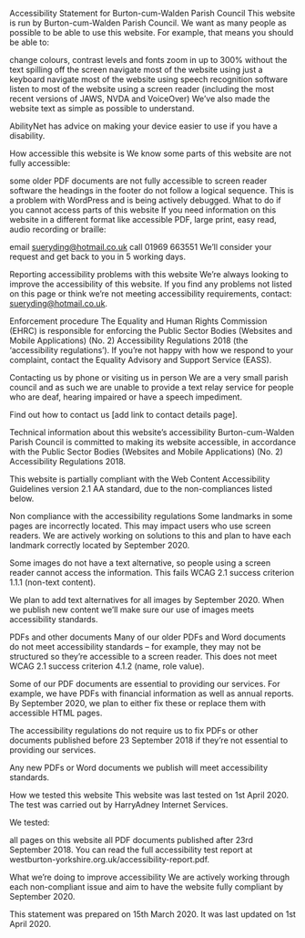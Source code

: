 Accessibility Statement for Burton-cum-Walden Parish Council
This website is run by Burton-cum-Walden Parish Council. We want as many people as possible to be able to use this website. For example, that means you should be able to:

change colours, contrast levels and fonts
zoom in up to 300% without the text spilling off the screen
navigate most of the website using just a keyboard
navigate most of the website using speech recognition software
listen to most of the website using a screen reader (including the most recent versions of JAWS, NVDA and VoiceOver)
We’ve also made the website text as simple as possible to understand.

AbilityNet has advice on making your device easier to use if you have a disability.

How accessible this website is
We know some parts of this website are not fully accessible:

some older PDF documents are not fully accessible to screen reader software
the headings in the footer do not follow a logical sequence. This is a problem with WordPress and is being actively debugged.
What to do if you cannot access parts of this website
If you need information on this website in a different format like accessible PDF, large print, easy read, audio recording or braille:

email sueryding@hotmail.co.uk
call 01969 663551
We’ll consider your request and get back to you in 5 working days.

Reporting accessibility problems with this website
We’re always looking to improve the accessibility of this website. If you find any problems not listed on this page or think we’re not meeting accessibility requirements, contact: sueryding@hotmail.co.uk.

Enforcement procedure
The Equality and Human Rights Commission (EHRC) is responsible for enforcing the Public Sector Bodies (Websites and Mobile Applications) (No. 2) Accessibility Regulations 2018 (the ‘accessibility regulations’). If you’re not happy with how we respond to your complaint, contact the Equality Advisory and Support Service (EASS).

Contacting us by phone or visiting us in person
We are a very small parish council and as such we are unable to provide a text relay service for people who are deaf, hearing impaired or have a speech impediment.

Find out how to contact us [add link to contact details page].

Technical information about this website’s accessibility
Burton-cum-Walden Parish Council is committed to making its website accessible, in accordance with the Public Sector Bodies (Websites and Mobile Applications) (No. 2) Accessibility Regulations 2018.

This website is partially compliant with the Web Content Accessibility Guidelines version 2.1 AA standard, due to the non-compliances listed below.

Non compliance with the accessibility regulations
Some landmarks in some pages are incorrectly located. This may impact users who use screen readers. We are actively working on solutions to this and plan to have each landmark correctly located by September 2020.

Some images do not have a text alternative, so people using a screen reader cannot access the information. This fails WCAG 2.1 success criterion 1.1.1 (non-text content).

We plan to add text alternatives for all images by September 2020. When we publish new content we’ll make sure our use of images meets accessibility standards.

PDFs and other documents
Many of our older PDFs and Word documents do not meet accessibility standards – for example, they may not be structured so they’re accessible to a screen reader. This does not meet WCAG 2.1 success criterion 4.1.2 (name, role value).

Some of our PDF documents are essential to providing our services. For example, we have PDFs with financial information as well as annual reports. By September 2020, we plan to either fix these or replace them with accessible HTML pages.

The accessibility regulations do not require us to fix PDFs or other documents published before 23 September 2018 if they’re not essential to providing our services.

Any new PDFs or Word documents we publish will meet accessibility standards.

How we tested this website
This website was last tested on 1st April 2020. The test was carried out by HarryAdney Internet Services.

We tested:

all pages on this website
all PDF documents published after 23rd September 2018.
You can read the full accessibility test report at westburton-yorkshire.org.uk/accessibility-report.pdf.

What we’re doing to improve accessibility
We are actively working through each non-compliant issue and aim to have the website fully compliant by September 2020.

This statement was prepared on 15th March 2020. It was last updated on 1st April 2020.